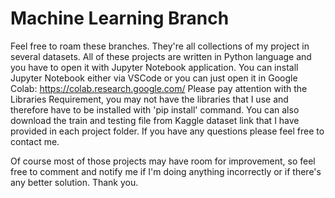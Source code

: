 # Machine Learning Branch
Feel free to roam these branches. They're all collections of my project in several datasets.
All of these projects are written in Python language and you have to open it with Jupyter Notebook application.
You can install Jupyter Notebook either via VSCode or you can just open it in Google Colab: https://colab.research.google.com/
Please pay attention with the Libraries Requirement, you may not have the libraries that I use and therefore have to be installed with 'pip install' command.
You can also download the train and testing file from Kaggle dataset link that I have provided in each project folder. If you have any questions please feel free to contact me.

Of course most of those projects may have room for improvement, so feel free to comment and notify me if I'm doing anything incorrectly or if there's any better solution.
Thank you.
